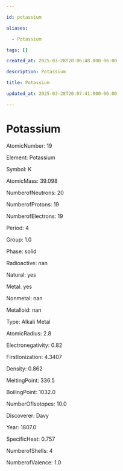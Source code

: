 ```yaml
---

id: potassium

aliases:

  - Potassium

tags: []

created_at: 2025-03-28T20:06:48.000-06:00

description: Potassium

title: Potassium

updated_at: 2025-03-28T20:07:41.000-06:00

---
```




# Potassium

AtomicNumber: 19

Element: Potassium

Symbol: K

AtomicMass: 39.098

NumberofNeutrons: 20

NumberofProtons: 19

NumberofElectrons: 19

Period: 4

Group: 1.0

Phase: solid

Radioactive: nan

Natural: yes

Metal: yes

Nonmetal: nan

Metalloid: nan

Type: Alkali Metal

AtomicRadius: 2.8

Electronegativity: 0.82

FirstIonization: 4.3407

Density: 0.862

MeltingPoint: 336.5

BoilingPoint: 1032.0

NumberOfIsotopes: 10.0

Discoverer: Davy

Year: 1807.0

SpecificHeat: 0.757

NumberofShells: 4

NumberofValence: 1.0

